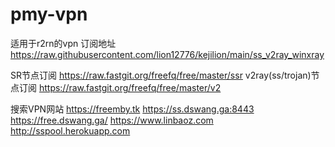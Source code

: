 # pmy-vpn
适用于r2rn的vpn
订阅地址
https://raw.githubusercontent.com/lion12776/kejilion/main/ss_v2ray_winxray

SR节点订阅
https://raw.fastgit.org/freefq/free/master/ssr
v2ray(ss/trojan)节点订阅
https://raw.fastgit.org/freefq/free/master/v2

搜索VPN网站
https://freemby.tk
https://ss.dswang.ga:8443
https://free.dswang.ga/
https://www.linbaoz.com
http://sspool.herokuapp.com
